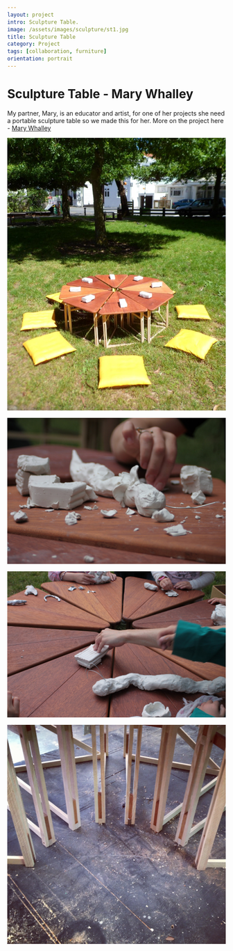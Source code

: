 ```yaml
---
layout: project
intro: Sculpture Table.   
image: /assets/images/sculpture/st1.jpg
title: Sculpture Table
category: Project
tags: [collaboration, furniture]
orientation: portrait
---
```


# Sculpture Table - Mary Whalley

My partner, Mary, is an educator and artist, for one of her projects she need a portable sculpture table so we made this for her. More on the project here - [Mary Whalley](http://marywhalley.co.nz)

![](/assets/images/sculpture/st1.jpg)

![](/assets/images/sculpture/st2.jpg)

![](/assets/images/sculpture/st3.jpg)

![](/assets/images/sculpture/st4.jpg)